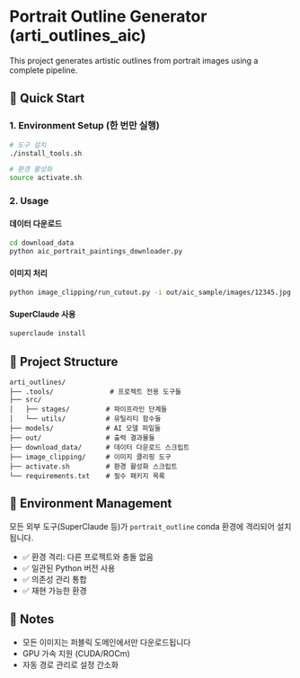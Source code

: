 # Portrait Outline Generator (arti_outlines_aic)

This project generates artistic outlines from portrait images using a complete pipeline.

## 🚀 Quick Start

### 1. Environment Setup (한 번만 실행)
```bash
# 도구 설치
./install_tools.sh

# 환경 활성화
source activate.sh
```

### 2. Usage

#### 데이터 다운로드
```bash
cd download_data
python aic_portrait_paintings_downloader.py
```

#### 이미지 처리
```bash
python image_clipping/run_cutout.py -i out/aic_sample/images/12345.jpg
```

#### SuperClaude 사용
```bash
superclaude install
```

## 📁 Project Structure

```
arti_outlines/
├── .tools/              # 프로젝트 전용 도구들
├── src/
│   ├── stages/         # 파이프라인 단계들
│   └── utils/          # 유틸리티 함수들
├── models/             # AI 모델 파일들
├── out/                # 출력 결과물들
├── download_data/      # 데이터 다운로드 스크립트
├── image_clipping/     # 이미지 클리핑 도구
├── activate.sh         # 환경 활성화 스크립트
└── requirements.txt    # 필수 패키지 목록
```

## 🔧 Environment Management

모든 외부 도구(SuperClaude 등)가 `portrait_outline` conda 환경에 격리되어 설치됩니다.

- ✅ 환경 격리: 다른 프로젝트와 충돌 없음
- ✅ 일관된 Python 버전 사용
- ✅ 의존성 관리 통합
- ✅ 재현 가능한 환경

## 📝 Notes

- 모든 이미지는 퍼블릭 도메인에서만 다운로드됩니다
- GPU 가속 지원 (CUDA/ROCm)
- 자동 경로 관리로 설정 간소화

